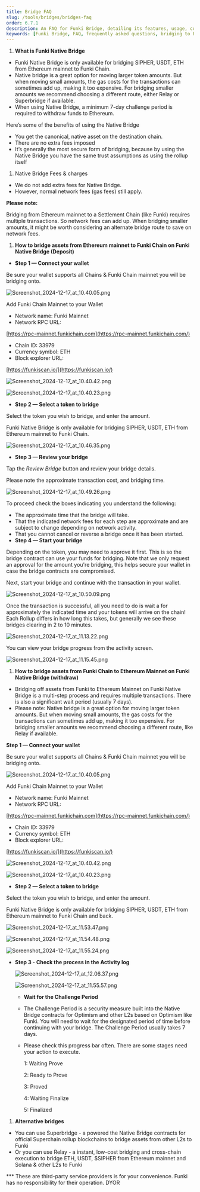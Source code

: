 ```yaml
---
title: Bridge FAQ
slug: /tools/bridges/bridges-faq
order: 6.7.1
description: An FAQ for Funki Bridge, detailing its features, usage, compatibility with Ethereum wallets, transaction processes, fees, benefits, risks, and guidelines for new users.
keywords: [Funki Bridge, FAQ, frequently asked questions, bridging to Funki, how to bridge to Funki, Ethereum, blockchain technology, digital asset transfer, cryptocurrency, wallet compatibility, transaction security, network fees]
---
```


1. **What is Funki Native Bridge**
- Funki Native Bridge is only available for bridging SIPHER, USDT, ETH from Ethereum mainnet to Funki Chain.
- Native bridge is a great option for moving larger token amounts. But when moving small amounts, the gas costs for the transactions can sometimes add up, making it too expensive. For bridging smaller amounts we recommend choosing a different route, either Relay or Superbridge if available.
- When using Native Bridge, a minimum 7-day challenge period is required to withdraw funds to Ethereum.

Here’s some of the benefits of using the Native Bridge 

- You get the canonical, native asset on the destination chain.
- There are no extra fees imposed
- It’s generally the most secure form of bridging, because by using the Native Bridge you have the same trust assumptions as using the rollup itself
1. Native Bridge Fees & charges
- We do not add extra fees for Native Bridge.
- However, normal network fees (gas fees) still apply.

**Please note:**


Bridging from Ethereum mainnet to a Settlement Chain (like Funki) requires multiple transactions. So network fees can add up. When bridging smaller amounts, it might be worth considering an alternate bridge route to save on network fees.

1. **How to bridge assets from Ethereum mainnet to Funki Chain on Funki Native Bridge (Deposit)**
- **Step 1 — Connect your wallet**

Be sure your wallet supports all Chains & Funki Chain mainnet you will be bridging onto. 


![Screenshot_2024-12-17_at_10.40.05.png](https://prod-files-secure.s3.us-west-2.amazonaws.com/a29d0ad0-5c40-46dc-afd9-2ba0cc23a350/c34f5619-7aa4-46a0-831a-6c318431b0fe/Screenshot_2024-12-17_at_10.40.05.png?X-Amz-Algorithm=AWS4-HMAC-SHA256&X-Amz-Content-Sha256=UNSIGNED-PAYLOAD&X-Amz-Credential=AKIAT73L2G45FSPPWI6X%2F20241217%2Fus-west-2%2Fs3%2Faws4_request&X-Amz-Date=20241217T142220Z&X-Amz-Expires=3600&X-Amz-Signature=9c140d83b6de48567eec3ba6d8bd1aeb53dd216eec0489d044d55cb8a8243b3f&X-Amz-SignedHeaders=host&x-id=GetObject)


Add Funki Chain Mainnet to your Wallet
- Network name: Funki Mainnet
- Network RPC URL:


[https://rpc-mainnet.funkichain.com](https://rpc-mainnet.funkichain.com/)
- Chain ID: 33979
- Currency symbol: ETH
- Block explorer URL:


[https://funkiscan.io/](https://funkiscan.io/)


![Screenshot_2024-12-17_at_10.40.42.png](https://prod-files-secure.s3.us-west-2.amazonaws.com/a29d0ad0-5c40-46dc-afd9-2ba0cc23a350/43393392-c204-4c2a-ba84-56f86e3a3537/Screenshot_2024-12-17_at_10.40.42.png?X-Amz-Algorithm=AWS4-HMAC-SHA256&X-Amz-Content-Sha256=UNSIGNED-PAYLOAD&X-Amz-Credential=AKIAT73L2G45FSPPWI6X%2F20241217%2Fus-west-2%2Fs3%2Faws4_request&X-Amz-Date=20241217T142220Z&X-Amz-Expires=3600&X-Amz-Signature=b7d349b9a0d829f7136ecabb39cedd3073729aa718137a83a5e4bc8f8728e8bd&X-Amz-SignedHeaders=host&x-id=GetObject)


![Screenshot_2024-12-17_at_10.40.23.png](https://prod-files-secure.s3.us-west-2.amazonaws.com/a29d0ad0-5c40-46dc-afd9-2ba0cc23a350/97e96905-824e-4da1-a9f2-0ef028c061a8/Screenshot_2024-12-17_at_10.40.23.png?X-Amz-Algorithm=AWS4-HMAC-SHA256&X-Amz-Content-Sha256=UNSIGNED-PAYLOAD&X-Amz-Credential=AKIAT73L2G45FSPPWI6X%2F20241217%2Fus-west-2%2Fs3%2Faws4_request&X-Amz-Date=20241217T142220Z&X-Amz-Expires=3600&X-Amz-Signature=68f781f9bc8b01d8457247a14401bb65a26ba776f3ed7d270c1e36bf32c1c816&X-Amz-SignedHeaders=host&x-id=GetObject)

- **Step 2 — Select a token to bridge**

Select the token you wish to bridge, and enter the amount.


Funki Native Bridge is only available for bridging SIPHER, USDT, ETH from Ethereum mainnet to Funki Chain.


![Screenshot_2024-12-17_at_10.46.35.png](https://prod-files-secure.s3.us-west-2.amazonaws.com/a29d0ad0-5c40-46dc-afd9-2ba0cc23a350/c2641479-95a2-4e13-923c-eae5546a8507/Screenshot_2024-12-17_at_10.46.35.png?X-Amz-Algorithm=AWS4-HMAC-SHA256&X-Amz-Content-Sha256=UNSIGNED-PAYLOAD&X-Amz-Credential=AKIAT73L2G45FSPPWI6X%2F20241217%2Fus-west-2%2Fs3%2Faws4_request&X-Amz-Date=20241217T142220Z&X-Amz-Expires=3600&X-Amz-Signature=d66916b415c928c72850519820eb1b2238c4d477c2db5d74e8963dd6834626f5&X-Amz-SignedHeaders=host&x-id=GetObject)

- **Step 3 — Review your bridge**

Tap the _Review Bridge_ button and review your bridge details.


Please note the approximate transaction cost, and bridging time.


![Screenshot_2024-12-17_at_10.49.26.png](https://prod-files-secure.s3.us-west-2.amazonaws.com/a29d0ad0-5c40-46dc-afd9-2ba0cc23a350/8b32f94b-e428-4652-90b4-c7ad3de1e31a/Screenshot_2024-12-17_at_10.49.26.png?X-Amz-Algorithm=AWS4-HMAC-SHA256&X-Amz-Content-Sha256=UNSIGNED-PAYLOAD&X-Amz-Credential=AKIAT73L2G45FSPPWI6X%2F20241217%2Fus-west-2%2Fs3%2Faws4_request&X-Amz-Date=20241217T142220Z&X-Amz-Expires=3600&X-Amz-Signature=0d493d28e9470cd65e9ab51342e4c6f3195c77309e2664dbf60cdafde98b5ac0&X-Amz-SignedHeaders=host&x-id=GetObject)


To proceed check the boxes indicating you understand the following:

- The approximate time that the bridge will take.
- That the indicated network fees for each step are approximate and are subject to change depending on network activity.
- That you cannot cancel or reverse a bridge once it has been started.
- **Step 4 — Start your bridge**

Depending on the token, you may need to approve it first. This is so the bridge contract can use your funds for bridging. Note that we only request an approval for the amount you're bridging, this helps secure your wallet in case the bridge contracts are compromised.


Next, start your bridge and continue with the transaction in your wallet.


![Screenshot_2024-12-17_at_10.50.09.png](https://prod-files-secure.s3.us-west-2.amazonaws.com/a29d0ad0-5c40-46dc-afd9-2ba0cc23a350/67dde86a-6ee4-4ebc-9fac-4ac368333614/Screenshot_2024-12-17_at_10.50.09.png?X-Amz-Algorithm=AWS4-HMAC-SHA256&X-Amz-Content-Sha256=UNSIGNED-PAYLOAD&X-Amz-Credential=AKIAT73L2G45FSPPWI6X%2F20241217%2Fus-west-2%2Fs3%2Faws4_request&X-Amz-Date=20241217T142220Z&X-Amz-Expires=3600&X-Amz-Signature=9f1e41c6ce42a0ada4232457a76308c02bd2e597657d8c920c46b253941ce716&X-Amz-SignedHeaders=host&x-id=GetObject)


Once the transaction is successful, all you need to do is wait a for approximately the indicated time and your tokens will arrive on the chain! Each Rollup differs in how long this takes, but generally we see these bridges clearing in 2 to 10 minutes.


![Screenshot_2024-12-17_at_11.13.22.png](https://prod-files-secure.s3.us-west-2.amazonaws.com/a29d0ad0-5c40-46dc-afd9-2ba0cc23a350/ea17d7d1-6f56-4a20-a986-2ca76174c695/Screenshot_2024-12-17_at_11.13.22.png?X-Amz-Algorithm=AWS4-HMAC-SHA256&X-Amz-Content-Sha256=UNSIGNED-PAYLOAD&X-Amz-Credential=AKIAT73L2G45FSPPWI6X%2F20241217%2Fus-west-2%2Fs3%2Faws4_request&X-Amz-Date=20241217T142220Z&X-Amz-Expires=3600&X-Amz-Signature=c68da51a2b9eab8d52fa6700ae6b8c1de83a4a5dd391e6cba24d736b0b368333&X-Amz-SignedHeaders=host&x-id=GetObject)


You can view your bridge progress from the activity screen.


![Screenshot_2024-12-17_at_11.15.45.png](https://prod-files-secure.s3.us-west-2.amazonaws.com/a29d0ad0-5c40-46dc-afd9-2ba0cc23a350/9afc9028-339a-49a1-9690-2b5a301f811f/Screenshot_2024-12-17_at_11.15.45.png?X-Amz-Algorithm=AWS4-HMAC-SHA256&X-Amz-Content-Sha256=UNSIGNED-PAYLOAD&X-Amz-Credential=AKIAT73L2G45FSPPWI6X%2F20241217%2Fus-west-2%2Fs3%2Faws4_request&X-Amz-Date=20241217T142220Z&X-Amz-Expires=3600&X-Amz-Signature=b36d0bafc461f3b33308ce80b34ae00d674df67fc4ddc75026f7b6294e2c8f11&X-Amz-SignedHeaders=host&x-id=GetObject)

1. **How to bridge assets from Funki Chain to Ethereum Mainnet on Funki Native Bridge (withdraw)**
- Bridging off assets from Funki to Ethereum Mainnet on Funki Native Bridge is a multi-step process and requires multiple transactions. There is also a significant wait period (usually 7 days).
- Please note:
Native bridge is a great option for moving larger token amounts. But when moving small amounts, the gas costs for the transactions can sometimes add up, making it too expensive. For bridging smaller amounts we recommend choosing a different route, like Relay if available.

**Step 1 — Connect your wallet**


Be sure your wallet supports all Chains & Funki Chain mainnet you will be bridging onto. 


![Screenshot_2024-12-17_at_10.40.05.png](https://prod-files-secure.s3.us-west-2.amazonaws.com/a29d0ad0-5c40-46dc-afd9-2ba0cc23a350/c34f5619-7aa4-46a0-831a-6c318431b0fe/Screenshot_2024-12-17_at_10.40.05.png?X-Amz-Algorithm=AWS4-HMAC-SHA256&X-Amz-Content-Sha256=UNSIGNED-PAYLOAD&X-Amz-Credential=AKIAT73L2G45FSPPWI6X%2F20241217%2Fus-west-2%2Fs3%2Faws4_request&X-Amz-Date=20241217T142220Z&X-Amz-Expires=3600&X-Amz-Signature=9c140d83b6de48567eec3ba6d8bd1aeb53dd216eec0489d044d55cb8a8243b3f&X-Amz-SignedHeaders=host&x-id=GetObject)


Add Funki Chain Mainnet to your Wallet
- Network name: Funki Mainnet
- Network RPC URL:


[https://rpc-mainnet.funkichain.com](https://rpc-mainnet.funkichain.com/)
- Chain ID: 33979
- Currency symbol: ETH
- Block explorer URL:


[https://funkiscan.io/](https://funkiscan.io/)


![Screenshot_2024-12-17_at_10.40.42.png](https://prod-files-secure.s3.us-west-2.amazonaws.com/a29d0ad0-5c40-46dc-afd9-2ba0cc23a350/43393392-c204-4c2a-ba84-56f86e3a3537/Screenshot_2024-12-17_at_10.40.42.png?X-Amz-Algorithm=AWS4-HMAC-SHA256&X-Amz-Content-Sha256=UNSIGNED-PAYLOAD&X-Amz-Credential=AKIAT73L2G45FSPPWI6X%2F20241217%2Fus-west-2%2Fs3%2Faws4_request&X-Amz-Date=20241217T142220Z&X-Amz-Expires=3600&X-Amz-Signature=b7d349b9a0d829f7136ecabb39cedd3073729aa718137a83a5e4bc8f8728e8bd&X-Amz-SignedHeaders=host&x-id=GetObject)


![Screenshot_2024-12-17_at_10.40.23.png](https://prod-files-secure.s3.us-west-2.amazonaws.com/a29d0ad0-5c40-46dc-afd9-2ba0cc23a350/97e96905-824e-4da1-a9f2-0ef028c061a8/Screenshot_2024-12-17_at_10.40.23.png?X-Amz-Algorithm=AWS4-HMAC-SHA256&X-Amz-Content-Sha256=UNSIGNED-PAYLOAD&X-Amz-Credential=AKIAT73L2G45FSPPWI6X%2F20241217%2Fus-west-2%2Fs3%2Faws4_request&X-Amz-Date=20241217T142220Z&X-Amz-Expires=3600&X-Amz-Signature=68f781f9bc8b01d8457247a14401bb65a26ba776f3ed7d270c1e36bf32c1c816&X-Amz-SignedHeaders=host&x-id=GetObject)

- **Step 2 — Select a token to bridge**

Select the token you wish to bridge, and enter the amount.


Funki Native Bridge is only available for bridging SIPHER, USDT, ETH from Ethereum mainnet to Funki Chain and back. 


![Screenshot_2024-12-17_at_11.53.47.png](https://prod-files-secure.s3.us-west-2.amazonaws.com/a29d0ad0-5c40-46dc-afd9-2ba0cc23a350/f7999994-2542-49bc-b6a8-64374dfd95b2/Screenshot_2024-12-17_at_11.53.47.png?X-Amz-Algorithm=AWS4-HMAC-SHA256&X-Amz-Content-Sha256=UNSIGNED-PAYLOAD&X-Amz-Credential=AKIAT73L2G45FSPPWI6X%2F20241217%2Fus-west-2%2Fs3%2Faws4_request&X-Amz-Date=20241217T142222Z&X-Amz-Expires=3600&X-Amz-Signature=065d175986c2055b92aedde012a0dd9e12aeaa2e847315f5b879ca18498779af&X-Amz-SignedHeaders=host&x-id=GetObject)


![Screenshot_2024-12-17_at_11.54.48.png](https://prod-files-secure.s3.us-west-2.amazonaws.com/a29d0ad0-5c40-46dc-afd9-2ba0cc23a350/99fe586f-672d-4d21-ba57-d8b6df773563/Screenshot_2024-12-17_at_11.54.48.png?X-Amz-Algorithm=AWS4-HMAC-SHA256&X-Amz-Content-Sha256=UNSIGNED-PAYLOAD&X-Amz-Credential=AKIAT73L2G45FSPPWI6X%2F20241217%2Fus-west-2%2Fs3%2Faws4_request&X-Amz-Date=20241217T142223Z&X-Amz-Expires=3600&X-Amz-Signature=d0c544e0c8f787bb520c4b9ce73b5c810c4a5895624185ff369a95d59a40015d&X-Amz-SignedHeaders=host&x-id=GetObject)


![Screenshot_2024-12-17_at_11.55.24.png](https://prod-files-secure.s3.us-west-2.amazonaws.com/a29d0ad0-5c40-46dc-afd9-2ba0cc23a350/c03e53be-f11d-4ca7-9dce-7420f4275f74/Screenshot_2024-12-17_at_11.55.24.png?X-Amz-Algorithm=AWS4-HMAC-SHA256&X-Amz-Content-Sha256=UNSIGNED-PAYLOAD&X-Amz-Credential=AKIAT73L2G45FSPPWI6X%2F20241217%2Fus-west-2%2Fs3%2Faws4_request&X-Amz-Date=20241217T142220Z&X-Amz-Expires=3600&X-Amz-Signature=c23c6bf49e75efce2f236f269f6137cf3213e295014c122ed7cca092674e2725&X-Amz-SignedHeaders=host&x-id=GetObject)

- **Step 3 - Check the process in the Activity log**

	![Screenshot_2024-12-17_at_12.06.37.png](https://prod-files-secure.s3.us-west-2.amazonaws.com/a29d0ad0-5c40-46dc-afd9-2ba0cc23a350/0ecc3b90-4700-4e10-a93a-e00165e13fe6/Screenshot_2024-12-17_at_12.06.37.png?X-Amz-Algorithm=AWS4-HMAC-SHA256&X-Amz-Content-Sha256=UNSIGNED-PAYLOAD&X-Amz-Credential=AKIAT73L2G45FSPPWI6X%2F20241217%2Fus-west-2%2Fs3%2Faws4_request&X-Amz-Date=20241217T142223Z&X-Amz-Expires=3600&X-Amz-Signature=c96d9af2ce0b669beff5043aa55b6073092a902eb8921e67abffac7d09af232a&X-Amz-SignedHeaders=host&x-id=GetObject)


	![Screenshot_2024-12-17_at_11.55.57.png](https://prod-files-secure.s3.us-west-2.amazonaws.com/a29d0ad0-5c40-46dc-afd9-2ba0cc23a350/bed80a25-7f2d-4002-add4-640311b59ee3/Screenshot_2024-12-17_at_11.55.57.png?X-Amz-Algorithm=AWS4-HMAC-SHA256&X-Amz-Content-Sha256=UNSIGNED-PAYLOAD&X-Amz-Credential=AKIAT73L2G45FSPPWI6X%2F20241217%2Fus-west-2%2Fs3%2Faws4_request&X-Amz-Date=20241217T142223Z&X-Amz-Expires=3600&X-Amz-Signature=bcd13e0119bbc6bc530b6e9e5756f7777f77fb465aeeb87eb737859d41e7790e&X-Amz-SignedHeaders=host&x-id=GetObject)

	- **Wait for the Challenge Period**
	- The Challenge Period is a security measure built into the Native Bridge contracts for Optimism and other L2s based on Optimism like Funki. You will need to wait for the designated period of time before continuing with your bridge. The Challenge Period usually takes 7 days.
	- Please check this progress bar often. There are some stages need your action to execute.

		1: Waiting Prove


		2: Ready to Prove 


		3: Proved


		4: Waiting Finalize


		5: Finalized

1. **Alternative bridges**
- You can use Superbridge - a powered the Native Bridge contracts for official Superchain rollup blockchains to bridge assets from other L2s to Funki
- Or you can use Relay - a instant, low-cost bridging and cross-chain execution to bridge ETH, USDT, $SIPHER from Ethereum mainnet and Solana & other L2s to Funki

*** These are third-party service providers is for your convenience.
Funki has no responsibility for their operation. DYOR

